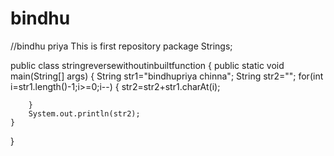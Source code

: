 # bindhu
//bindhu priya
This is first repository
package Strings;

public class stringreversewithoutinbuiltfunction {
	public static void main(String[] args) {
		String str1="bindhupriya chinna";
		String str2="";
		for(int i=str1.length()-1;i>=0;i--) {
			str2=str2+str1.charAt(i);
			
			
		}
		System.out.println(str2);
	}

}
